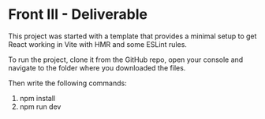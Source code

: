 # Front III - Deliverable

This project was started with a template that provides a minimal setup to get React working in Vite with HMR and some ESLint rules.

To run the project, clone it from the GitHub repo, open your console and navigate to the folder where you downloaded the files. 

Then write the following commands:

1) npm install 
2) npm run dev 